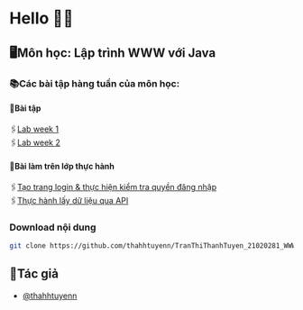 
# Hello 👋👋

## 🖥Môn học: Lập trình WWW với Java

### 📚Các bài tập hàng tuần của môn học: 
#### 📌Bài tập 
🖇[Lab week 1](https://github.com/thahhtuyenn/TranThiThanhTuyen_21020281_WWW/tree/main/LabWeek1)\
🖇[Lab week 2](https://github.com/thahhtuyenn/TranThiThanhTuyen_21020281_WWW/tree/main/LabWeek2)


#### 📖Bài làm trên lớp thực hành
🖇[Tạo trang login & thực hiện kiểm tra quyền đăng nhập](https://github.com/thahhtuyenn/TranThiThanhTuyen_21020281_WWW/tree/main/TranThiThanhTuyen_Session01)\
🖇[Thực hành lấy dữ liệu qua API](https://github.com/thahhtuyenn/TranThiThanhTuyen_21020281_WWW/tree/main/ThucHanh_Tuan03)


### Download nội dung
```bash
git clone https://github.com/thahhtuyenn/TranThiThanhTuyen_21020281_WWW.git
```
## 👤Tác giả

- [@thahhtuyenn](https://github.com/thahhtuyenn)

